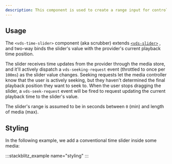 ```yaml
---
description: This component is used to create a range input for controlling the current time of playback.
---
```


## Usage

The `<vds-time-slider>` component (aka scrubber) extends [`<vds-slider>`](../slider/index.md) ,
and two-way binds the slider's value with the provider's current playback time position.

The slider receives time updates from the provider through the media store, and it'll actively
dispatch a `vds-seeking-request` event (throttled to once per `100ms`) as the slider value
changes. Seeking requests let the media controller know that the user is actively seeking, but
they haven't determined the final playback position they want to seek to. When the user stops
dragging the slider, a `vds-seek-request` event will be fired to request updating the
current playback time to the slider's value.

The slider's range is assumed to be in seconds between `0` (min) and length of media (max).

<slot name="usage" />

## Styling

In the following example, we add a conventional time slider inside some media:

:::stackblitz_example name="styling"
:::
